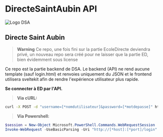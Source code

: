 # DirecteSaintAubin API

![Logo DSA](https://media.discordapp.net/attachments/878387055409901639/1047905038464462968/dark\_logo.png)

## Directe Saint Aubin

> **Warning**
> Ce repo, une fois fini sur la partie EcoleDirecte deviendra privé, un nouveau repo sera créé pour ne laisser que la partie ED, bien évidemment sous license

Ce repo est la partie backend de DSA. Le backend (API) ne rend aucune template (sauf login.html) et renvoies uniquement du JSON et le frontend utilisera sveltekit afin de rendre l'expérience utilisateur plus rapide.

**Se connecter à ED par l'API.**

> **Via cURL:**

```bash
curl -X POST -d "username=[*nomdutilisateur]&password=[*motdepasse]" http://[*host]:[*port]/login/
```

> **Via Powershell:**

```powershell
$session = New-Object Microsoft.PowerShell.Commands.WebRequestSession
Invoke-WebRequest -UseBasicParsing -Uri "http://[*host]:[*port]/login" -Method "POST" -Body "username=[*nomdutilisateur]&password=[*motdepasse]"
```
